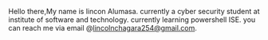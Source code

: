 Hello there,My name is lincon Alumasa.
currently a cyber security student at institute of software and technology.
currently learning powershell ISE.
you can reach me via email @lincolnchagara254@gmail.com.
